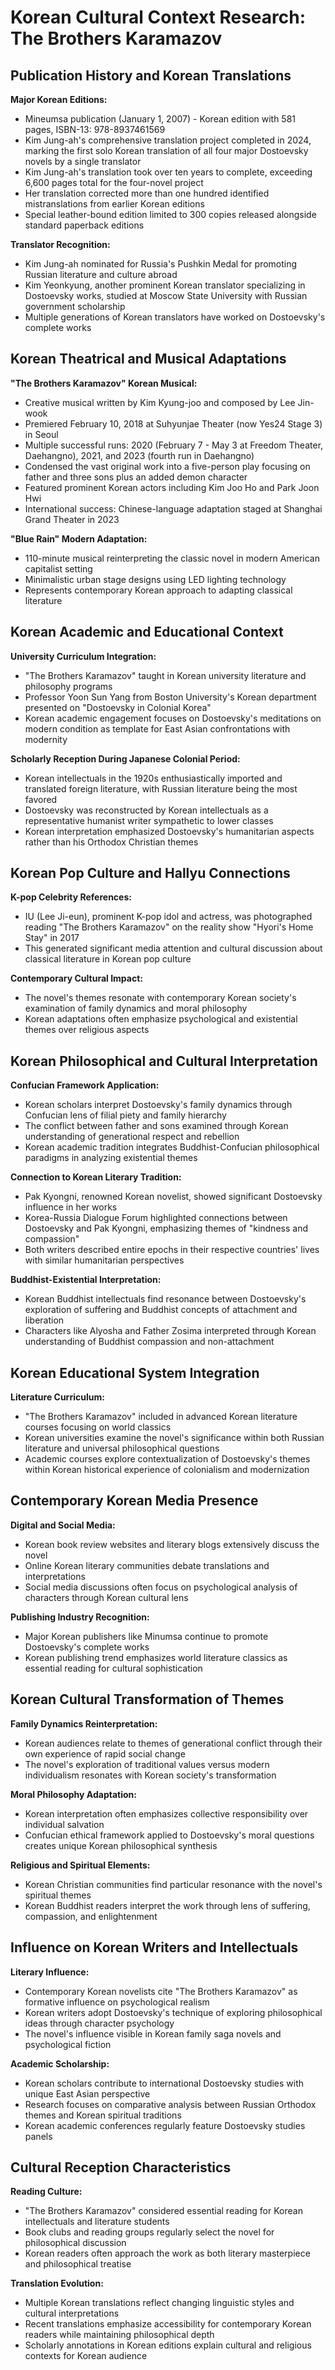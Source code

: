 # Korean Cultural Context Research: The Brothers Karamazov

## Publication History and Korean Translations

**Major Korean Editions:**
- Mineumsa publication (January 1, 2007) - Korean edition with 581 pages, ISBN-13: 978-8937461569
- Kim Jung-ah's comprehensive translation project completed in 2024, marking the first solo Korean translation of all four major Dostoevsky novels by a single translator
- Kim Jung-ah's translation took over ten years to complete, exceeding 6,600 pages total for the four-novel project
- Her translation corrected more than one hundred identified mistranslations from earlier Korean editions
- Special leather-bound edition limited to 300 copies released alongside standard paperback editions

**Translator Recognition:**
- Kim Jung-ah nominated for Russia's Pushkin Medal for promoting Russian literature and culture abroad
- Kim Yeonkyung, another prominent Korean translator specializing in Dostoevsky works, studied at Moscow State University with Russian government scholarship
- Multiple generations of Korean translators have worked on Dostoevsky's complete works

## Korean Theatrical and Musical Adaptations

**"The Brothers Karamazov" Korean Musical:**
- Creative musical written by Kim Kyung-joo and composed by Lee Jin-wook
- Premiered February 10, 2018 at Suhyunjae Theater (now Yes24 Stage 3) in Seoul
- Multiple successful runs: 2020 (February 7 - May 3 at Freedom Theater, Daehangno), 2021, and 2023 (fourth run in Daehangno)
- Condensed the vast original work into a five-person play focusing on father and three sons plus an added demon character
- Featured prominent Korean actors including Kim Joo Ho and Park Joon Hwi
- International success: Chinese-language adaptation staged at Shanghai Grand Theater in 2023

**"Blue Rain" Modern Adaptation:**
- 110-minute musical reinterpreting the classic novel in modern American capitalist setting
- Minimalistic urban stage designs using LED lighting technology
- Represents contemporary Korean approach to adapting classical literature

## Korean Academic and Educational Context

**University Curriculum Integration:**
- "The Brothers Karamazov" taught in Korean university literature and philosophy programs
- Professor Yoon Sun Yang from Boston University's Korean department presented on "Dostoevsky in Colonial Korea"
- Korean academic engagement focuses on Dostoevsky's meditations on modern condition as template for East Asian confrontations with modernity

**Scholarly Reception During Japanese Colonial Period:**
- Korean intellectuals in the 1920s enthusiastically imported and translated foreign literature, with Russian literature being the most favored
- Dostoevsky was reconstructed by Korean intellectuals as a representative humanist writer sympathetic to lower classes
- Korean interpretation emphasized Dostoevsky's humanitarian aspects rather than his Orthodox Christian themes

## Korean Pop Culture and Hallyu Connections

**K-pop Celebrity References:**
- IU (Lee Ji-eun), prominent K-pop idol and actress, was photographed reading "The Brothers Karamazov" on the reality show "Hyori's Home Stay" in 2017
- This generated significant media attention and cultural discussion about classical literature in Korean pop culture

**Contemporary Cultural Impact:**
- The novel's themes resonate with contemporary Korean society's examination of family dynamics and moral philosophy
- Korean adaptations often emphasize psychological and existential themes over religious aspects

## Korean Philosophical and Cultural Interpretation

**Confucian Framework Application:**
- Korean scholars interpret Dostoevsky's family dynamics through Confucian lens of filial piety and family hierarchy
- The conflict between father and sons examined through Korean understanding of generational respect and rebellion
- Korean academic tradition integrates Buddhist-Confucian philosophical paradigms in analyzing existential themes

**Connection to Korean Literary Tradition:**
- Pak Kyongni, renowned Korean novelist, showed significant Dostoevsky influence in her works
- Korea-Russia Dialogue Forum highlighted connections between Dostoevsky and Pak Kyongni, emphasizing themes of "kindness and compassion"
- Both writers described entire epochs in their respective countries' lives with similar humanitarian perspectives

**Buddhist-Existential Interpretation:**
- Korean Buddhist intellectuals find resonance between Dostoevsky's exploration of suffering and Buddhist concepts of attachment and liberation
- Characters like Alyosha and Father Zosima interpreted through Korean understanding of Buddhist compassion and non-attachment

## Korean Educational System Integration

**Literature Curriculum:**
- "The Brothers Karamazov" included in advanced Korean literature courses focusing on world classics
- Korean universities examine the novel's significance within both Russian literature and universal philosophical questions
- Academic courses explore contextualization of Dostoevsky's themes within Korean historical experience of colonialism and modernization

## Contemporary Korean Media Presence

**Digital and Social Media:**
- Korean book review websites and literary blogs extensively discuss the novel
- Online Korean literary communities debate translations and interpretations
- Social media discussions often focus on psychological analysis of characters through Korean cultural lens

**Publishing Industry Recognition:**
- Major Korean publishers like Minumsa continue to promote Dostoevsky's complete works
- Korean publishing trend emphasizes world literature classics as essential reading for cultural sophistication

## Korean Cultural Transformation of Themes

**Family Dynamics Reinterpretation:**
- Korean audiences relate to themes of generational conflict through their own experience of rapid social change
- The novel's exploration of traditional values versus modern individualism resonates with Korean society's transformation

**Moral Philosophy Adaptation:**
- Korean interpretation often emphasizes collective responsibility over individual salvation
- Confucian ethical framework applied to Dostoevsky's moral questions creates unique Korean philosophical synthesis

**Religious and Spiritual Elements:**
- Korean Christian communities find particular resonance with the novel's spiritual themes
- Korean Buddhist readers interpret the work through lens of suffering, compassion, and enlightenment

## Influence on Korean Writers and Intellectuals

**Literary Influence:**
- Contemporary Korean novelists cite "The Brothers Karamazov" as formative influence on psychological realism
- Korean writers adopt Dostoevsky's technique of exploring philosophical ideas through character psychology
- The novel's influence visible in Korean family saga novels and psychological fiction

**Academic Scholarship:**
- Korean scholars contribute to international Dostoevsky studies with unique East Asian perspective
- Research focuses on comparative analysis between Russian Orthodox themes and Korean spiritual traditions
- Korean academic conferences regularly feature Dostoevsky studies panels

## Cultural Reception Characteristics

**Reading Culture:**
- "The Brothers Karamazov" considered essential reading for Korean intellectuals and literature students
- Book clubs and reading groups regularly select the novel for philosophical discussion
- Korean readers often approach the work as both literary masterpiece and philosophical treatise

**Translation Evolution:**
- Multiple Korean translations reflect changing linguistic styles and cultural interpretations
- Recent translations emphasize accessibility for contemporary Korean readers while maintaining philosophical depth
- Scholarly annotations in Korean editions explain cultural and religious contexts for Korean audience